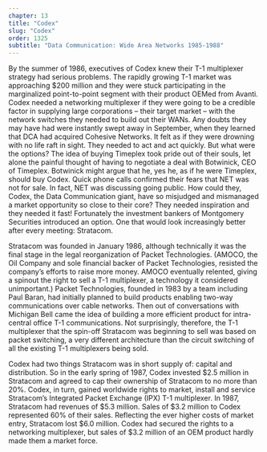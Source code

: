 ```yaml
---
chapter: 13
title: "Codex"
slug: "Codex"
order: 1325
subtitle: "Data Communication: Wide Area Networks 1985-1988"
---
```


By the summer of 1986, executives of Codex knew their T-1 multiplexer strategy had serious problems. The rapidly growing T-1 market was approaching $200 million and they were stuck participating in the marginalized point-to-point segment with their product OEMed from Avanti. Codex needed a networking multiplexer if they were going to be a credible factor in supplying large corporations – their target market – with the network switches they needed to build out their WANs. Any doubts they may have had were instantly swept away in September, when they learned that DCA had acquired Cohesive Networks. It felt as if they were drowning with no life raft in sight. They needed to act and act quickly. But what were the options? The idea of buying Timeplex took pride out of their souls, let alone the painful thought of having to negotiate a deal with Botwinick, CEO of Timeplex. Botwinick might argue that he, yes he, as if he were Timeplex, should buy Codex. Quick phone calls confirmed their fears that NET was not for sale. In fact, NET was discussing going public. How could they, Codex, the Data Communication giant, have so misjudged and mismanaged a market opportunity so close to their core? They needed inspiration and they needed it fast! Fortunately the investment bankers of Montgomery Securities introduced an option. One that would look increasingly better after every meeting: Stratacom.

Stratacom was founded in January 1986, although technically it was the final stage in the legal reorganization of Packet Technologies. (AMOCO, the Oil Company and sole financial backer of Packet Technologies, resisted the company’s efforts to raise more money. AMOCO eventually relented, giving a spinout the right to sell a T-1 multiplexer, a technology it considered unimportant.) Packet Technologies, founded in 1983 by a team including Paul Baran, had initially planned to build products enabling two-way communications over cable networks. Then out of conversations with Michigan Bell came the idea of building a more efficient product for intra-central office T-1 communications. Not surprisingly, therefore, the T-1 multiplexer that the spin-off Stratacom was beginning to sell was based on packet switching, a very different architecture than the circuit switching of all the existing T-1 multiplexers being sold.

Codex had two things Stratacom was in short supply of: capital and distribution. So in the early spring of 1987, Codex invested $2.5 million in Stratacom and agreed to cap their ownership of Stratacom to no more than 20%. Codex, in turn, gained worldwide rights to market, install and service Stratacom’s Integrated Packet Exchange (IPX) T-1 multiplexer. In 1987, Stratacom had revenues of $5.3 million. Sales of $3.2 million to Codex represented 60% of their sales. Reflecting the ever higher costs of market entry, Stratacom lost $6.0 million. Codex had secured the rights to a networking multiplexer, but sales of $3.2 million of an OEM product hardly made them a market force.
